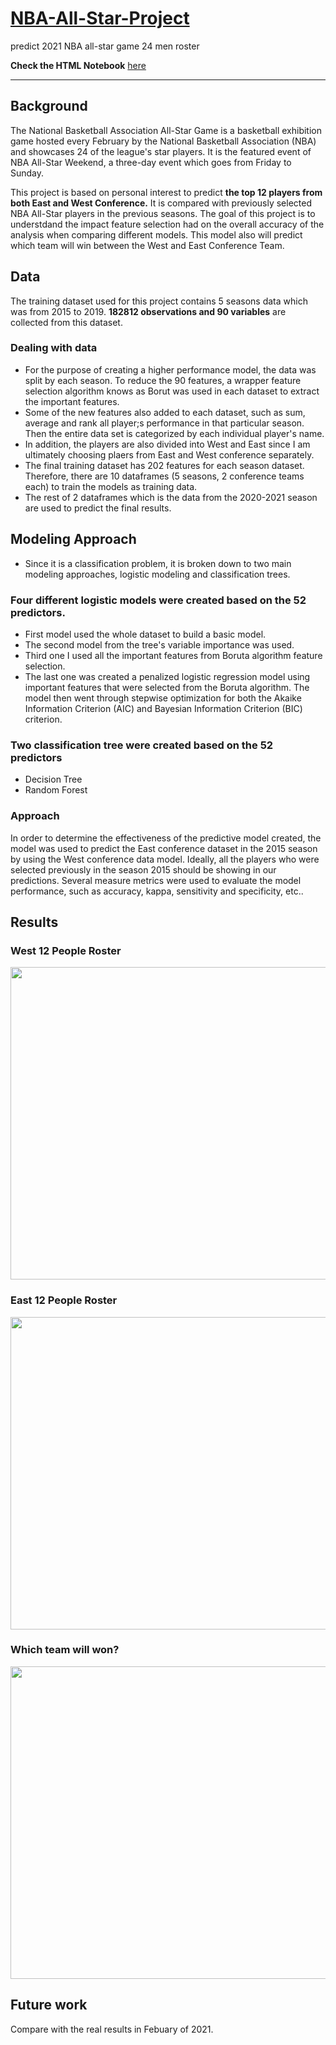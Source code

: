 # [NBA-All-Star-Project](https://haixiaolu.github.io/NBA-All-Star-Project/)
predict 2021 NBA all-star game 24 men roster

**Check the HTML Notebook** [here](https://haixiaolu.github.io/NBA-All-Star-Project/)

---

  ## Background

  The National Basketball Association All-Star Game is a basketball exhibition game hosted every February by the National Basketball Association (NBA) and showcases 24 of the league's star players. It is the featured event of NBA All-Star Weekend, a three-day event which goes from Friday to Sunday.  

  This project is based on personal interest to predict **the top 12 players from both East and West Conference.** It is compared with previously selected NBA All-Star players in the previous seasons. The goal of this project is to understdand the impact feature selection had on the overall accuracy of the analysis when comparing different models. This model also will predict which team will win between the West and East Conference Team.


  ## Data

  The training dataset used for this project contains 5 seasons data which was from 2015 to 2019. **182812 observations and 90 variables** are collected from this dataset. 


  ### Dealing with data

  - For the purpose of creating a higher performance model, the data was split by each season. To reduce the 90 features, a wrapper feature selection algorithm knows as Borut was used in each dataset to extract the important features. 
  - Some of the new features also added to each dataset, such as sum, average and rank all player;s performance in that particular season. Then the entire data set is categorized by each individual player's name. 
  - In addition, the players are also divided into West and East since I am ultimately choosing plaers from East and West conference separately. 
  - The final training dataset has 202 features for each season dataset. Therefore, there are 10 dataframes (5 seasons, 2 conference teams each) to train the models as training data. 
  - The rest of 2 dataframes which is the data from the 2020-2021 season are used to predict the final results. 


  ##  Modeling Approach

  - Since it is a classification problem, it is broken down to two main modeling approaches, logistic modeling and classification trees. 

  ###  Four different logistic models were created based on the 52 predictors. 

  - First model used the whole dataset to build a basic model.
  - The second model from the tree's variable importance was used. 
  - Third one I used all the important features from Boruta algorithm feature selection. 
  - The last one was created a penalized logistic regression model using important features that were selected from the Boruta algorithm. The model then     went through stepwise optimization for both the Akaike Information Criterion (AIC) and Bayesian Information Criterion (BIC) criterion.   

  ### Two classification tree were created based on the 52 predictors

  - Decision Tree
  - Random Forest 

  ### Approach
  In order to determine the effectiveness of the predictive model created, the model was used to predict the East conference dataset in the 2015 season by using the West conference data model.  Ideally, all the players who were selected previously in the season 2015 should be showing in our predictions.  Several measure metrics were used to evaluate the model performance, such as accuracy, kappa, sensitivity and specificity, etc.. 




  ## Results

  ### West 12 People Roster
  <img src = "https://github.com/haixiaolu/NBA-all-star/blob/main/images/screenshot.png" width = "800" height = "500">
  
  
  ### East 12 People Roster
  
  <img src = "https://github.com/haixiaolu/NBA-all-star/blob/main/images/nba1.png" width = "800" height = "500" >
  
  
  ### Which team will won?
  <img src = "https://github.com/haixiaolu/NBA-all-star/blob/main/images/nba.png" width = "800" height = "500"> 


## Future work
Compare with the real results in Febuary of 2021. 

